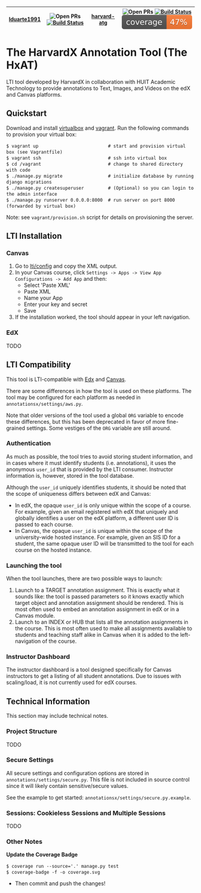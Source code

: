 | [lduarte1991](https://github.com/lduarte1991/hxat) | ![Open PRs](https://img.shields.io/github/issues-pr/lduarte1991/hxat.svg) [![Build Status](https://travis-ci.org/lduarte1991/hxat.svg?branch=master)](https://travis-ci.org/Harvard-ATG/annotationsx) | [harvard-atg](https://github.com/Harvard-ATG/annotationsx) | ![Open PRs](https://img.shields.io/github/issues-pr/harvard-atg/annotationsx.svg) [![Build Status](https://travis-ci.org/Harvard-ATG/annotationsx.svg?branch=master)](https://travis-ci.org/Harvard-ATG/annotationsx) ![Coverage Status](./coverage.svg)|
|----------------------------------------------------|-------------------------------------------------------------------------------------------------------------------------------------------------------------------------------------------------------|------------------------------------------------------------|-----------------------------------------------------------------------------------------------------------------------------------------------------------------------------------------------------------------------|
# The HarvardX Annotation Tool (The HxAT)

LTI tool developed by HarvardX in collaboration with HUIT Academic Technology to provide annotations to Text, Images, and Videos on the edX and Canvas platforms.

## Quickstart

Download and install [virtualbox](https://www.virtualbox.org/) and [vagrant](https://www.vagrantup.com/). Run the following commands to provision your virtual box:

```
$ vagrant up                          # start and provision virtual box (see Vagrantfile)
$ vagrant ssh                         # ssh into virtual box
$ cd /vagrant                         # change to shared directory with code
$ ./manage.py migrate                 # initialize database by running django migrations
$ ./manage.py createsuperuser         # (Optional) so you can login to the admin interface
$ ./manage.py runserver 0.0.0.0:8000  # run server on port 8000 (forwarded by virtual box)
```

Note: see `vagrant/provision.sh` script for details on provisioning the server.

## LTI Installation

### Canvas

1. Go to [lti/config](http://localhost:8000/lti/config) and copy the XML output.
2. In your Canvas course, click `Settings -> Apps -> View App Configurations -> Add App` and then:
	* Select 'Paste XML'
	* Paste XML
	* Name your App
	* Enter your key and secret
	* Save
3. If the installation worked, the tool should appear in your left navigation.

### EdX

TODO

## LTI Compatibility

This tool is LTI-compatible with [Edx](https://www.edx.org/) and [Canvas](https://www.canvaslms.com/).

There are some differences in how the tool is used on these platforms. The tool may be configured for each platform as needed in `annotationsx/settings/aws.py`.

Note that older versions of the tool used a global `ORG` variable to encode these differences, but this has been deprecated in favor of more fine-grained settings. Some vestiges of the `ORG` variable are still around.

### Authentication

As much as possible, the tool tries to avoid storing student information, and in cases where it must identify students (i.e. annotations), it uses the anonymous `user_id` that is provided by the LTI consumer. Instructor information is, however, stored in the tool database.

Although the `user_id` uniquely identifies students, it should be noted that the scope of uniqueness differs between edX and Canvas:

- In edX, the opaque `user_id` is only unique within the scope of a course. For example, given an email registered with edX that uniquely and globally identifies a user on the edX platform, a different user ID is passed to each course. 
- In Canvas, the opaque `user_id` is unique within the scope of the university-wide hosted instance. For example, given an SIS ID for a student, the same opaque user ID will be transmitted to the tool for each course on the hosted instance. 

### Launching the tool 

When the tool launches, there are two possible ways to launch:

1. Launch to a TARGET annotation assignment. This is exactly what it sounds like: the tool is passed parameters so it knows exactly which target object and annotation assignment should be rendered. This is most often used to embed an annotation assignment in edX or in a Canvas module.
2. Launch to an INDEX or HUB that lists all the annotation assignments in the course. This is most often used to make all assignments available to students and teaching staff alike in Canvas when it is added to the left-navigation of the course.

### Instructor Dashboard

The instructor dashboard is a tool designed specifically for Canvas instructors to get a listing of all student annotations. Due to issues with scaling/load, it is not currently used for edX courses.

## Technical Information

This section may include technical notes.

### Project Structure

TODO

### Secure Settings

All secure settings and configuration options are stored in `annotations/settings/secure.py`. This file is not included in source control since it will likely contain sensitive/secure values.

See the example to get started: `annotationsx/settings/secure.py.example`.

### Sessions: Cookieless Sessions and Multiple Sessions

TODO

### Other Notes

**Update the Coverage Badge**

```
$ coverage run --source='.' manage.py test
$ coverage-badge -f -o coverage.svg
```
- Then commit and push the changes!
